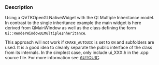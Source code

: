 ### Description

Using a QVTKOpenGLNativeWidget with the Qt Multiple Inheritance model. In contrast to the single inheritance example the main widget is here derived from QMainWindow as well as the class defining the form `Ui::RenderWindowUIMultipleInheritance`.

This approach will not work if `CMAKE_AUTOUIC` is set to `ON` and subfolders are used. It is a good idea to cleanly separate the public interface of the class from its internals. In the simplest case, only include ui_XXX.h in the .cpp source file. For more information see [AUTOUIC](https://cmake.org/cmake/help/latest/prop_tgt/AUTOUIC.html).
